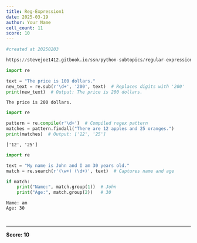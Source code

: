 ```yaml
---
title: Reg-Expression1
date: 2025-03-19
author: Your Name
cell_count: 11
score: 10
---
```


```python
#created at 20250203
```


```python
https://stevejoe1412.gitbook.io/ssn/python-subtopics/regular-expressions-with-re
```


```python
import re
```


```python
text = "The price is 100 dollars."
new_text = re.sub(r'\d+', '200', text)  # Replaces digits with '200'
print(new_text)  # Output: The price is 200 dollars.
```

    The price is 200 dollars.



```python
import re
```


```python
pattern = re.compile(r'\d+')  # Compiled regex pattern
matches = pattern.findall("There are 12 apples and 25 oranges.")
print(matches)  # Output: ['12', '25']
```

    ['12', '25']



```python
import re
```


```python
text = "My name is John and I am 30 years old."
match = re.search(r'(\w+) (\d+)', text)  # Captures name and age
```


```python
if match:
    print("Name:", match.group(1))  # John
    print("Age:", match.group(2))   # 30
```

    Name: am
    Age: 30



```python

```


```python

```


---
**Score: 10**